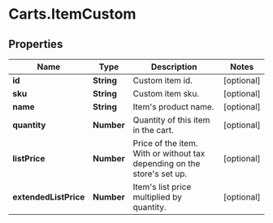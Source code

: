 # Carts.ItemCustom

## Properties
Name | Type | Description | Notes
------------ | ------------- | ------------- | -------------
**id** | **String** | Custom item id. | [optional] 
**sku** | **String** | Custom item sku. | [optional] 
**name** | **String** | Item&#x27;s product name. | [optional] 
**quantity** | **Number** | Quantity of this item in the cart. | [optional] 
**listPrice** | **Number** | Price of the item. With or without tax depending on the store&#x27;s set up. | [optional] 
**extendedListPrice** | **Number** | Item&#x27;s list price multiplied by quantity. | [optional] 
